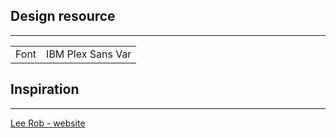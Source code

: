 ## Design resource

---

|      |                   |
| ---- | ----------------- |
| Font | IBM Plex Sans Var |

## Inspiration

---

[Lee Rob - website](https://leerob.io/)
